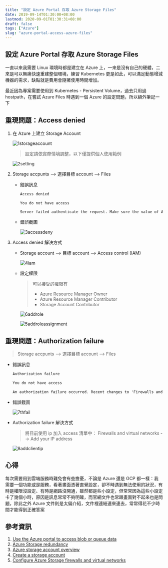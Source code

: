 ```yaml
---
title: "設定 Azure Portal 存取 Azure Storage Files"
date: 2019-09-14T01:30:00+08:00
lastmod: 2020-09-01T01:30:31+08:00
draft: false
tags: ["Azure"]
slug: "azure-portal-access-azure-files"
---
```


## 設定 Azure Portal 存取 Azure Storage Files

一直以來我需要 Linux 環境時都是建立在 Azure 上，一來是沒有自己的硬體，二來是可以無痛快速重建整個環境，練習 Kubernetes 更是如此，可以滿足動態增減機器的需求，缺點就是費用會隨著使用時間增加。

最近因為專案需要使用到 Kubernetes - Persistent Volume，過去只用過 hostpath，在嘗試 Azure Files 時遇到一個 Azure 的設定問題，所以額外筆記一下

## 重現問題：Access denied

1. 在 Azure 上建立 Storage Account

    ![1storageaccount](https://user-images.githubusercontent.com/3851540/64909833-883d2500-d743-11e9-9614-49e5f5f2822c.png)

    > 設定請依實際情境調整，以下僅提供個人使用範例

    ![2setting](https://user-images.githubusercontent.com/3851540/64909834-883d2500-d743-11e9-878a-ef7f38a7d32c.png)

2. Storage accpunts --> 選擇目標 account --> Files

    - 錯誤訊息

        ```txt
        Access denied

        You do not have access

        Server failed authenticate the request. Make sure the value of Authorization header is formed correctly including the signature.
        ```

    - 錯誤截圖

        ![3accessdeny](https://user-images.githubusercontent.com/3851540/64909835-883d2500-d743-11e9-9a06-7c33339a554e.png)

3. Access denied 解決方式

   - Storage account --> 目標 account --> Access control (IAM)

        ![4iam](https://user-images.githubusercontent.com/3851540/64909836-883d2500-d743-11e9-8ff2-92f588f60317.png)

   - 設定權限

        > 可以接受的權限有
        > - Azure Resource Manager Owner
        > - Azure Resource Manager Contributor
        > - Storage Account Contributor

        ![6addrole](https://user-images.githubusercontent.com/3851540/64909838-88d5bb80-d743-11e9-80a1-ff97495adebb.png)

        ![5addroleassignment](https://user-images.githubusercontent.com/3851540/64909980-cab33180-d744-11e9-937f-f4a2fb23d280.png)

## 重現問題：Authorization failure

> Storage accpunts --> 選擇目標 account --> Files

- 錯誤訊息

    ```txt
    Authorization failure

    You do not have access

    An authorization failure occurred. Recent changes to 'Firewalls and virtual networks' settings may not be in effect yet. If you have recently changed these settings, try waiting for up to a minute, then revisit this experience. The error was: 'code: AuthorizationFailure.
    ```

- 錯誤截圖

    ![7thfail](https://user-images.githubusercontent.com/3851540/64909839-88d5bb80-d743-11e9-8f4a-a859205adaa8.png)

- Authorization failure 解決方式

    > 將目前使用 ip 加入 access 清單中： Firewalls and virtual networks --> Add your IP address

    ![8addclientip](https://user-images.githubusercontent.com/3851540/64909840-88d5bb80-d743-11e9-8bbc-ccc89038b839.png)

## 心得

每次需要用到雲端服務時難免會有些擔憂，不論是 Azure 還是 GCP 都一樣：我需要一個功能或是服務，看著畫面憑著直覺設定，卻不時遇到無法使用的狀況，有時是權限沒設定、有時是網路沒開通，雖然都是些小設定，但常常因為這些小設定卡了幾個小時，原因是訊息常常不夠明確，而官網文件也常跟畫面對不起來也是問題，除此之外 Azure 文件則是太偏介紹，文件裡連結連來連去，常常得花不少時間才能得到正確答案

## 參考資訊

1. [Use the Azure portal to access blob or queue data](https://docs.microsoft.com/en-us/azure/storage/common/storage-access-blobs-queues-portal?WT.mc_id=DOP-MVP-5002594)
2. [Azure Storage redundancy](https://docs.microsoft.com/en-us/azure/storage/common/storage-redundancy?WT.mc_id=DOP-MVP-5002594)
3. [Azure storage account overview](https://docs.microsoft.com/en-us/azure/storage/common/storage-account-overview?WT.mc_id=DOP-MVP-5002594)
4. [Create a storage account](https://docs.microsoft.com/en-us/azure/storage/common/storage-quickstart-create-account?WT.mc_id=DOP-MVP-5002594)
5. [Configure Azure Storage firewalls and virtual networks](https://docs.microsoft.com/en-us/azure/storage/common/storage-network-security?WT.mc_id=DOP-MVP-5002594)
